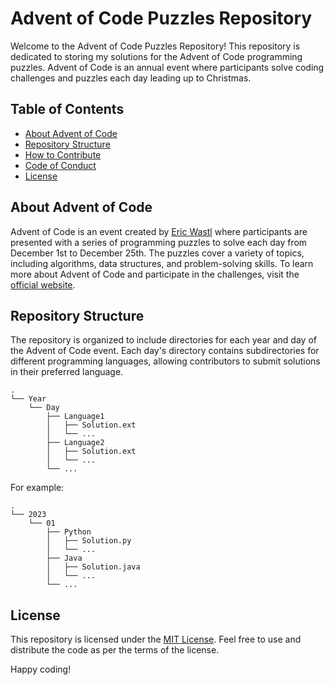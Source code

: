 # Advent of Code Puzzles Repository

Welcome to the Advent of Code Puzzles Repository! This repository is dedicated to storing my solutions for the Advent of Code programming puzzles. Advent of Code is an annual event where participants solve coding challenges and puzzles each day leading up to Christmas.

## Table of Contents

- [About Advent of Code](#about-advent-of-code)
- [Repository Structure](#repository-structure)
- [How to Contribute](#how-to-contribute)
- [Code of Conduct](#code-of-conduct)
- [License](#license)

## About Advent of Code

Advent of Code is an event created by [Eric Wastl](https://github.com/topaz) where participants are presented with a series of programming puzzles to solve each day from December 1st to December 25th. The puzzles cover a variety of topics, including algorithms, data structures, and problem-solving skills. To learn more about Advent of Code and participate in the challenges, visit the [official website](https://adventofcode.com/).

## Repository Structure

The repository is organized to include directories for each year and day of the Advent of Code event. Each day's directory contains subdirectories for different programming languages, allowing contributors to submit solutions in their preferred language.

```
.
└── Year
    └── Day
        ├── Language1
        │   ├── Solution.ext
        │   └── ...
        ├── Language2
        │   ├── Solution.ext
        │   └── ...
        └── ...
```

For example:

```
.
└── 2023
    └── 01
        ├── Python
        │   ├── Solution.py
        │   └── ...
        ├── Java
        │   ├── Solution.java
        │   └── ...
        └── ...
```

## License

This repository is licensed under the [MIT License](LICENSE.md). Feel free to use and distribute the code as per the terms of the license.

Happy coding!
